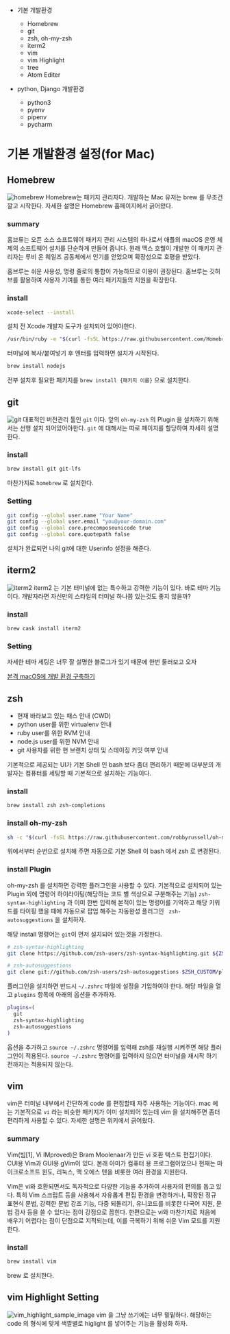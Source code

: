- 기본 개발환경
	- Homebrew
	- git
	- zsh, oh-my-zsh
	- iterm2
	- vim
	- vim Highlight
	- tree
	- Atom Editer

- python, Django 개발환경
	- python3
	- pyenv
	- pipenv
	- pycharm

# 기본 개발환경 설정(for Mac)
## Homebrew
![homebrew](../image/homebrew.png)
Homebrew는 패키지 관리자다. 개발하는 Mac 유저는 brew 를 무조건 깔고 시작한다. 자세한 설명은 Homebrew 홈페이지에서 긁어왔다.

### summary
홈브류는 오픈 소스 소프트웨어 패키지 관리 시스템의 하나로서 애플의 macOS 운영 체제의 소프트웨어 설치를 단순하게 만들어 줍니다. 원래 맥스 호웰이 개발한 이 패키지 관리자는 루비 온 웨일즈 공동체에서 인기를 얻었으며 확장성으로 호평을 받았다.

홈브루는 쉬운 사용성, 명령 줄로의 통합이 가능하므로 이용이 권장된다. 홈브루는 깃허브를 활용하여 사용자 기여를 통한 여러 패키지들의 지원을 확장한다.

### install

```zsh
xcode-select --install
```
설치 전 Xcode 개발자 도구가 설치되어 있어야한다.

```zsh
/usr/bin/ruby -e "$(curl -fsSL https://raw.githubusercontent.com/Homebrew/install/master/install)"
```
터미널에 복사/붙여넣기 후 엔터를 입력하면 설치가 시작된다.

```zsh
brew install nodejs
```
전부 설치후 필요한 패키지를 `brew install {패키지 이름}` 으로 설치한다.

## git
![git](../image/git.jpg)
대표적인 버전관리 툴인 `git` 이다. 앞의 `oh-my-zsh` 의 Plugin 을 설치하기 위해서는 선행 설치 되어있어야한다. `git` 에 대해서는 따로 페이지를 할당하여 자세히 설명한다.

### install
```zsh
brew install git git-lfs
```
마찬가지로 `homebrew` 로 설치한다.

### Setting
```zsh
git config --global user.name "Your Name"
git config --global user.email "you@your-domain.com"
git config --global core.precomposeunicode true
git config --global core.quotepath false
```
설치가 완료되면 나의 git에 대한 Userinfo 설정을 해준다.

## iterm2
![iterm2](../image/iterm2.jpg)
iterm2 는 기본 터미널에 없는 특수하고 강력한 기능이 있다. 바로 테마 기능이다. 개발자라면 자신만의 스타일의 터미널 하나쯤 있는것도 좋지 않을까?

### install
```zsh
brew cask install iterm2
```

### Setting
자세한 테마 세팅은 너무 잘 설명한 블로그가 있기 때문에 한번 둘러보고 오자

[본격 macOS에 개발 환경 구축하기](https://subicura.com/2017/11/22/mac-os-development-environment-setup.html)

## zsh
- 현재 바라보고 있는 패스 안내 (CWD)
- python user를 위한 virtualenv 안내
- ruby user를 위한 RVM 안내
- node.js user를 위한 NVM 안내
- git 사용자를 위한 현 브랜치 상태 및 스테이징 커밋 여부 안내

기본적으로 제공되는 UI가 기본 Shell 인 bash 보다 좀더 편리하기 때문에 대부분의 개발자는 컴퓨터를 세팅할 때 기본적으로 설치하는 기능이다.

### install
```zsh
brew install zsh zsh-completions
```

### install oh-my-zsh
```zsh
sh -c "$(curl -fsSL https://raw.githubusercontent.com/robbyrussell/oh-my-zsh/master/tools/install.sh)"
```
위에서부터 순번으로 설치해 주면 자동으로 기본 Shell 이 bash 에서 zsh 로 변경된다.

### install Plugin
oh-my-zsh 를 설치하면 강력한 플러그인을 사용할 수 있다. 기본적으로 설치되어 있는 Plugin 외에 명령어 하이라이팅(해당하는 코드 별 색상으로 구분해주는 기능) `zsh-syntax-highlighting` 과 이미 한번 입력해 본적이 있는 명령어를 기억하고 해당 키워드를 타이핑 했을 때에 자동으로 팝업 해주는 자동완성 플러그인 ` zsh-autosuggestions` 을 설치하자.

해당 install 명령어는 `git`이 먼저 설치되어 있는것을 가정한다.

```zsh
# zsh-syntax-highlighting
git clone https://github.com/zsh-users/zsh-syntax-highlighting.git ${ZSH_CUSTOM:-~/.oh-my-zsh/custom}/plugins/zsh-syntax-highlighting

# zsh-autosuggestions
git clone git://github.com/zsh-users/zsh-autosuggestions $ZSH_CUSTOM/plugins/zsh-autosuggestions
```

플러그인을 설치하면 반드시 `~/.zshrc` 파일에 설정을 기입하여야 한다. 해당 파일을 열고 `plugins` 항목에 아래의 옵션을 추가하자.

```zsh
plugins=(
  git
  zsh-syntax-highlighting
  zsh-autosuggestions
)
```
옵션을 추가하고 `source ~/.zshrc` 명령어를 입력해 zsh를 재실행 시켜주면 해당 플러그인이 적용된다. `source ~/.zshrc` 명령어를 입력하지 않으면 터미널을 재시작 하기 전까지는 적용되지 않는다.
## vim
vim은 터미널 내부에서 간단하게 code 를 편집할때 자주 사용하는 기능이다. mac 에는 기본적으로 `vi` 라는 비슷한 패키지가 이미 설치되어 있는데 vim 을 설치해주면 좀더 편리하게 사용할 수 있다. 자세한 설명은 위키에서 긁어왔다.

### summary
Vim(빔[1], Vi IMproved)은 Bram Moolenaar가 만든 vi 호환 텍스트 편집기이다. CUI용 Vim과 GUI용 gVim이 있다. 본래 아미가 컴퓨터 용 프로그램이었으나 현재는 마이크로소프트 윈도, 리눅스, 맥 오에스 텐을 비롯한 여러 환경을 지원한다.

Vim은 vi와 호환되면서도 독자적으로 다양한 기능을 추가하여 사용자의 편의를 돕고 있다. 특히 Vim 스크립트 등을 사용해서 자유롭게 편집 환경을 변경하거나, 확장된 정규 표현식 문법, 강력한 문법 강조 기능, 다중 되돌리기, 유니코드를 비롯한 다국어 지원, 문법 검사 등을 쓸 수 있다는 점이 강점으로 꼽힌다. 한편으로는 vi와 마찬가지로 처음에 배우기 어렵다는 점이 단점으로 지적되는데, 이를 극복하기 위해 쉬운 Vim 모드를 지원한다.

### install
```zsh
brew install vim
```
brew 로 설치한다.

## vim Highlight Setting
![vim_highlight_sample_image](../image/vim_highlight.png)
vim 을 그냥 쓰기에는 너무 밑밑하다. 해당하는 code 의 형식에 맞게 색깔별로 higlight 를 넣어주는 기능을 활성화 하자.
